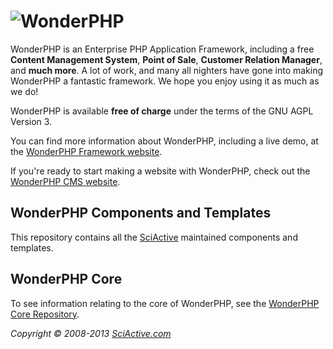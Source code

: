 ![WonderPHP](http://pinesframework.org/media/logos/default_logo.png)
================================================================

WonderPHP is an Enterprise PHP Application Framework, including a free **Content
Management System**, **Point of Sale**, **Customer Relation Manager**, and
**much more**. A lot of work, and many all nighters have gone into making WonderPHP
a fantastic framework. We hope you enjoy using it as much as we do!

WonderPHP is available **free of charge** under the terms of the GNU AGPL Version 3.

You can find more information about WonderPHP, including a live demo, at the [WonderPHP
Framework website](http://pinesframework.org/).

If you're ready to start making a website with WonderPHP, check out the [WonderPHP
CMS website](http://pinescms.org/).


WonderPHP Components and Templates
------------------------------

This repository contains all the [SciActive](http://sciactive.com) maintained
components and templates.


WonderPHP Core
----------

To see information relating to the core of WonderPHP, see the [WonderPHP Core
Repository](http://github.com/sciactive/pines-core).


*Copyright &copy; 2008-2013  [SciActive.com](http://sciactive.com/)*